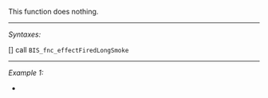 This function does nothing.


---
*Syntaxes:*

[] call `BIS_fnc_effectFiredLongSmoke`

---
*Example 1:*

-